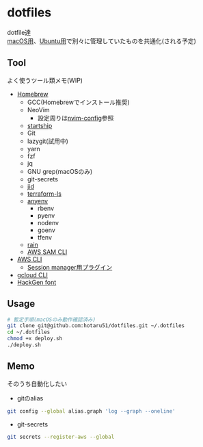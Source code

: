 # dotfiles

dotfile達  
[macOS用](https://github.com/hotaru51/macos-dotfiles)、[Ubuntu用](https://github.com/hotaru51/ubuntu-dotfiles)で別々に管理していたものを共通化(される予定)

## Tool

よく使うツール類メモ(WIP)

* [Homebrew](https://brew.sh/)
    * GCC(Homebrewでインストール推奨)
    * NeoVim
        * 設定周りは[nvim-config](https://github.com/hotaru51/nvim-config)参照
    * [startship](https://starship.rs/)
    * Git
    * lazygit(試用中)
    * yarn
    * fzf
    * jq
    * GNU grep(macOSのみ)
    * git-secrets
    * [jid](https://github.com/simeji/jid)
    * [terraform-ls](https://github.com/hashicorp/terraform-ls)
    * [anyenv](https://github.com/anyenv/anyenv)
        * rbenv
        * pyenv
        * nodenv
        * goenv
        * tfenv
    * [rain](https://github.com/aws-cloudformation/rain)
    * [AWS SAM CLI](https://docs.aws.amazon.com/ja_jp/serverless-application-model/latest/developerguide/install-sam-cli.html)
* [AWS CLI](https://docs.aws.amazon.com/ja_jp/cli/latest/userguide/getting-started-install.html)
    * [Session manager用プラグイン](https://docs.aws.amazon.com/ja_jp/systems-manager/latest/userguide/session-manager-working-with-install-plugin.html)
* [gcloud CLI](https://cloud.google.com/sdk/docs/install)
* [HackGen font](https://github.com/yuru7/HackGen)

## Usage

```sh
# 暫定手順(macOSのみ動作確認済み)
git clone git@github.com:hotaru51/dotfiles.git ~/.dotfiles
cd ~/.dotfiles
chmod +x deploy.sh
./deploy.sh
```

## Memo

そのうち自動化したい

* gitのalias

```sh
git config --global alias.graph 'log --graph --oneline'
```

* git-secrets

```sh
git secrets --register-aws --global
```
